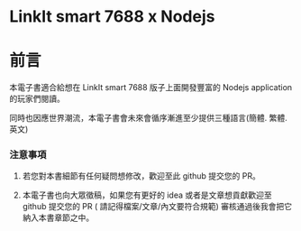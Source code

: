 LinkIt smart 7688 x Nodejs
=======

# 前言

本電子書適合給想在 LinkIt smart 7688 版子上面開發豐富的 Nodejs application 的玩家們閱讀。

同時也因應世界潮流，本電子書會未來會循序漸進至少提供三種語言(簡體. 繁體. 英文)


### 注意事項

1. 若您對本書細節有任何疑問想修改，歡迎至此 github 提交您的 PR。 

2. 本電子書也向大眾徵稿，如果您有更好的 idea 或者是文章想貢獻歡迎至 github 提交您的 PR ( 請記得檔案/文章/內文要符合規範) 審核通過後我會把它納入本書章節之中。


